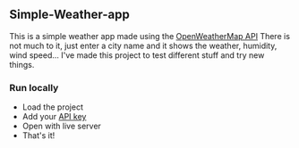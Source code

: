 ## Simple-Weather-app
This is a simple weather app made using the [OpenWeatherMap API](https://openweathermap.org/)
There is not much to it, just enter a city name and it shows the weather, humidity, wind speed...
I've made this project to test different stuff and try new things.

### Run locally
- Load the project
- Add your [API key](https://openweathermap.org/current) 
- Open with live server
- That's it!
